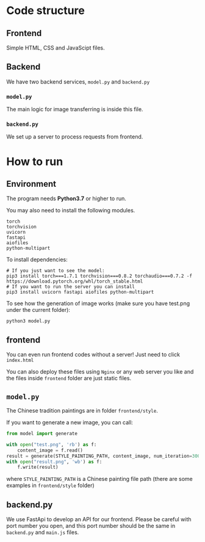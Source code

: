 # Code structure

## Frontend
Simple HTML, CSS and JavaScipt files.

## Backend

We have two backend services, `model.py` and `backend.py`

### `model.py`
The main logic for image transferring is inside this file.

### `backend.py`
We set up a server to process requests from frontend.

# How to run

## Environment

The program needs **Python3.7** or higher to run.

You may also need to install the following modules.

```
torch
torchvision
uvicorn
fastapi
aiofiles
python-multipart
```

To install dependencies:

```
# If you just want to see the model:
pip3 install torch===1.7.1 torchvision===0.8.2 torchaudio===0.7.2 -f https://download.pytorch.org/whl/torch_stable.html
# If you want to run the server you can install
pip3 install uvicorn fastapi aiofiles python-multipart
```
To see how the generation of image works (make sure you have test.png under the current folder):
```
python3 model.py
```

## frontend

You can even run frontend codes without a server! Just need to click `index.html`

You can also deploy these files using `Nginx` or any web server you like and the files inside `frontend` folder are just static files.

## `model.py`
The Chinese tradition paintings are in folder `frontend/style`.

If you want to generate a new image, you can call:

```python
from model import generate

with open("test.png", 'rb') as f:
    content_image = f.read()
result = generate(STYLE_PAINTING_PATH, content_image, num_iteration=300)
with open("result.png", 'wb') as f:
    f.write(result)
```

where `STYLE_PAINTING_PATH` is a Chinese painting file path (there are some examples in `frontend/style` folder)

## backend.py
We use FastApi to develop an API for our frontend.
Please be careful with port number you open, and this port number should be the same in `backend.py` and `main.js` files.

